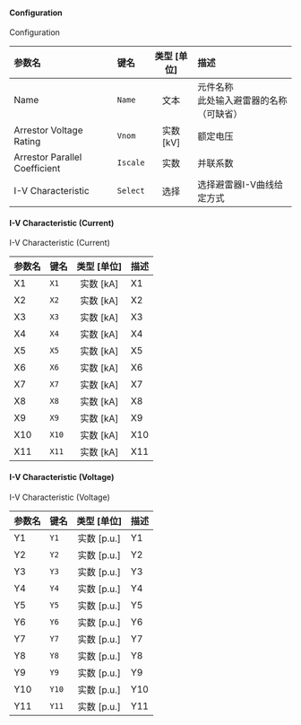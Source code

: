 <!--
DO NOT EDIT THIS FILE DIRECTLY.
This file is generated by tools/comp-docs.js.
All changes will be overwritten by regeneration.
-->

<slot class="model-parameters">

#### Configuration

Configuration

| 参数名 | 键名 | 类型 [单位] | 描述 |
|:------ |:---- |:-----------:|:---- |
| Name | `Name` | 文本 | 元件名称 <br/>此处输入避雷器的名称（可缺省） |
| Arrestor Voltage Rating | `Vnom` | 实数 [kV] | 额定电压 |
| Arrestor Parallel Coefficient | `Iscale` | 实数 | 并联系数 |
| I\-V Characteristic | `Select` | 选择 | 选择避雷器I-V曲线给定方式 |

#### I\-V Characteristic \(Current\)

I-V Characteristic (Current)

| 参数名 | 键名 | 类型 [单位] | 描述 |
|:------ |:---- |:-----------:|:---- |
| X1 | `X1` | 实数 [kA] | X1 |
| X2 | `X2` | 实数 [kA] | X2 |
| X3 | `X3` | 实数 [kA] | X3 |
| X4 | `X4` | 实数 [kA] | X4 |
| X5 | `X5` | 实数 [kA] | X5 |
| X6 | `X6` | 实数 [kA] | X6 |
| X7 | `X7` | 实数 [kA] | X7 |
| X8 | `X8` | 实数 [kA] | X8 |
| X9 | `X9` | 实数 [kA] | X9 |
| X10 | `X10` | 实数 [kA] | X10 |
| X11 | `X11` | 实数 [kA] | X11 |

#### I\-V Characteristic \(Voltage\)

I-V Characteristic (Voltage)

| 参数名 | 键名 | 类型 [单位] | 描述 |
|:------ |:---- |:-----------:|:---- |
| Y1 | `Y1` | 实数 [p\.u\.] | Y1 |
| Y2 | `Y2` | 实数 [p\.u\.] | Y2 |
| Y3 | `Y3` | 实数 [p\.u\.] | Y3 |
| Y4 | `Y4` | 实数 [p\.u\.] | Y4 |
| Y5 | `Y5` | 实数 [p\.u\.] | Y5 |
| Y6 | `Y6` | 实数 [p\.u\.] | Y6 |
| Y7 | `Y7` | 实数 [p\.u\.] | Y7 |
| Y8 | `Y8` | 实数 [p\.u\.] | Y8 |
| Y9 | `Y9` | 实数 [p\.u\.] | Y9 |
| Y10 | `Y10` | 实数 [p\.u\.] | Y10 |
| Y11 | `Y11` | 实数 [p\.u\.] | Y11 |


</slot>
